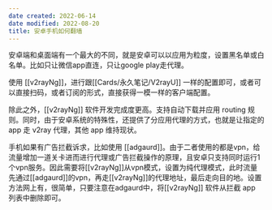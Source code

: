 ```yaml
---
date created: 2022-06-14
date modified: 2022-08-20
title: 安卓手机如何翻墙
---
```

安卓端和桌面端有一个最大的不同，就是安卓可以以应用为粒度，设置黑名单或白名单。比如只让微信app直连，只让google play走代理。

使用 [[v2rayNg]]，进行跟[[Cards/永久笔记/V2rayU]] 一样的配置即可，或者可以直接扫码，或者订阅的形式，直接获得一模一样的客户端配置。

除此之外，[[v2rayNg]] 软件开发完成度更高。支持自动下载并应用 routing 规则。同时，由于安卓系统的特殊性，还提供了分应用代理的方式，也就是让指定的 app 走 v2ray 代理，其他 app 维持现状。

手机如果有广告拦截诉求，比如使用 [[adgaurd]]。由于二者使用的都是vpn，给流量增加一道关卡进而进行代理或广告拦截操作的原理，且安卓只支持同时运行1个vpn服务。因此需要将[[v2rayNg]]从vpn模式，设置为纯代理模式，此时流量先通过[[adgaurd]]的vpn，再走[[v2rayNg]]的代理地址，最后走向目的地。设置方法网上有，很简单，只要注意在adgaurd中，将[[v2rayNg]] 软件从拦截 app 列表中删除即可。
